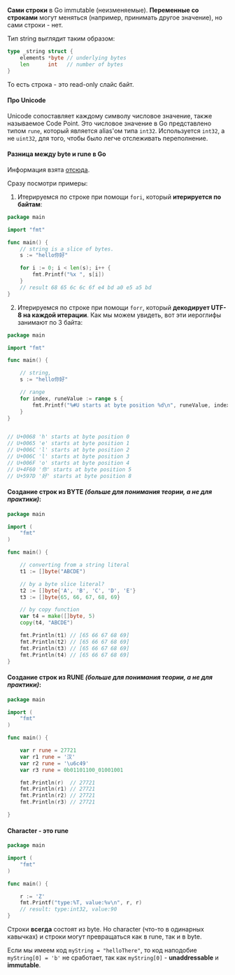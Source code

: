 **Сами строки** в Go immutable (неизменяемые). **Переменные со строками** могут меняться (например, принимать другое значение), но сами строки - нет.

Тип string выглядит таким образом:
```go
type _string struct {
	elements *byte // underlying bytes
	len      int   // number of bytes
}
```

То есть строка - это read-only слайс байт.

#### Про Unicode
Unicode сопоставляет каждому символу числовое значение, также называемое Code Point. Это числовое значение в Go представлено типом `rune`, который является alias'ом типа `int32`. Используется `int32`, а не `uint32`, для того, чтобы было легче отслеживать переполнение.

#### Разница между byte и rune в Go
Информация взята [отсюда](https://levelup.gitconnected.com/demystifying-bytes-runes-and-strings-in-go-1f94df215615).

Сразу посмотри примеры:
1. Итерируемся по строке при помощи `fori`, который **итерируется по байтам**:
```go
package main

import "fmt"

func main() {
	// string is a slice of bytes.
	s := "hello你好"

	for i := 0; i < len(s); i++ {
		fmt.Printf("%x ", s[i])
	}
	// result 68 65 6c 6c 6f e4 bd a0 e5 a5 bd
}
```
2. Итерируемся по строке при помощи `forr`, который **декодирует UTF-8 на каждой итерации**. Как мы можем увидеть, вот эти иероглифы занимают по 3 байта:
```go
package main

import "fmt"

func main() {

	// string,
	s := "hello你好"

	// range
	for index, runeValue := range s {
		fmt.Printf("%#U starts at byte position %d\n", runeValue, index)
	}
}


// U+0068 'h' starts at byte position 0
// U+0065 'e' starts at byte position 1
// U+006C 'l' starts at byte position 2
// U+006C 'l' starts at byte position 3
// U+006F 'o' starts at byte position 4
// U+4F60 '你' starts at byte position 5
// U+597D '好' starts at byte position 8
```

#### Создание строк из BYTE *(больше для понимания теории, а не для практики)*:
```go
package main

import (
	"fmt"
)

func main() {

	// converting from a string literal
	t1 := []byte("ABCDE")

	// by a byte slice literal?
	t2 := []byte{'A', 'B', 'C', 'D', 'E'}
	t3 := []byte{65, 66, 67, 68, 69}

	// by copy function
	var t4 = make([]byte, 5)
	copy(t4, "ABCDE")

	fmt.Println(t1) // [65 66 67 68 69]
	fmt.Println(t2) // [65 66 67 68 69]
	fmt.Println(t3) // [65 66 67 68 69]
	fmt.Println(t4) // [65 66 67 68 69]
}
```

#### Создание строк из RUNE *(больше для понимания теории, а не для практики)*: 
```go
package main

import (
	"fmt"
)

func main() {

	var r rune = 27721
	var r1 rune = '汉'
	var r2 rune = '\u6c49'
	var r3 rune = 0b01101100_01001001

	fmt.Println(r)  // 27721
	fmt.Println(r1) // 27721
	fmt.Println(r2) // 27721
	fmt.Println(r3) // 27721

}
```

#### Character - это rune
```go
package main

import (
	"fmt"
)

func main() {

	r := 'Z'
	fmt.Printf("type:%T, value:%v\n", r, r)
	// result: type:int32, value:90
}
```

Строки **всегда** состоят из byte. Но character (что-то в одинарных кавычках) и строки могут превращаться как в rune, так и в byte.

Если мы имеем код `myString = "helloThere"`, то код наподобие `myString[0] = 'b'` не сработает, так как `myString[0]` - **unaddressable** и **immutable**.

